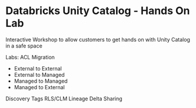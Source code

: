 # Databricks Unity Catalog - Hands On Lab
Interactive Workshop to allow customers to get hands on with Unity Catalog in a safe space


Labs:
ACL
Migration
  - External to External
  - External to Managed
  - Managed to Managed
  - Managed to External
    
Discovery Tags
RLS/CLM
Lineage
Delta Sharing

